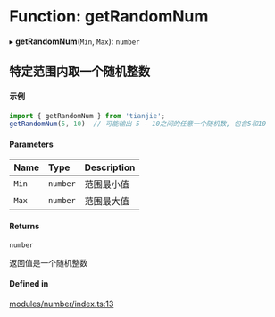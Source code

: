 # Function: getRandomNum

▸ **getRandomNum**(`Min`, `Max`): `number`

## 特定范围内取一个随机整数
 #### 示例
 ``` ts
import { getRandomNum } from 'tianjie';
getRandomNum(5, 10)  // 可能输出 5 - 10之间的任意一个随机数, 包含5和10
```

#### Parameters

| Name | Type | Description |
| :------ | :------ | :------ |
| `Min` | `number` | 范围最小值 |
| `Max` | `number` | 范围最大值 |

#### Returns

`number`

返回值是一个随机整数

#### Defined in

[modules/number/index.ts:13](https://github.com/loclink/tianjie/blob/30c59cc/src/modules/number/index.ts#L13)
